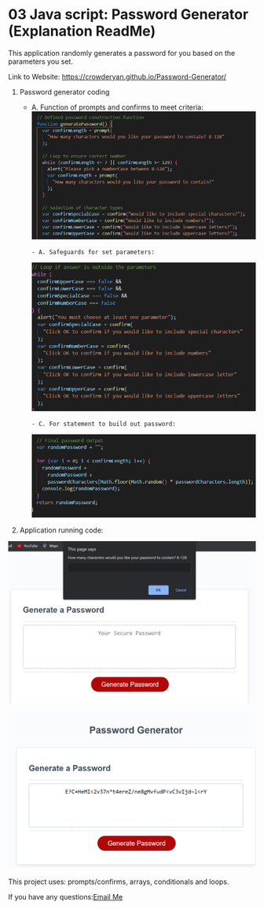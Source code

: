 # 03 Java script: Password Generator (Explanation ReadMe)

This application randomly generates a password for you based on the parameters you set.

Link to Website: https://crowderyan.github.io/Password-Generator/

1.  Password generator coding

    - A. Function of prompts and confirms to meet criteria:
      ![prompt and confirms](./images/readme/confirms.png)

          - A. Safeguards for set parameters:

      ![truth checks](./images/readme/params-check.png)

          - C. For statement to build out password:

      ![randomizer](./images/readme/randomizer.png)

2.  Application running code:

![generator active](./images/readme/active.png)

![password output](./images/readme/output.png)

This project uses: prompts/confirms, arrays, conditionals and loops.

If you have any questions:<a href="mailto:rebuiltrival@gmail.com" hspace="20">Email Me</a>
